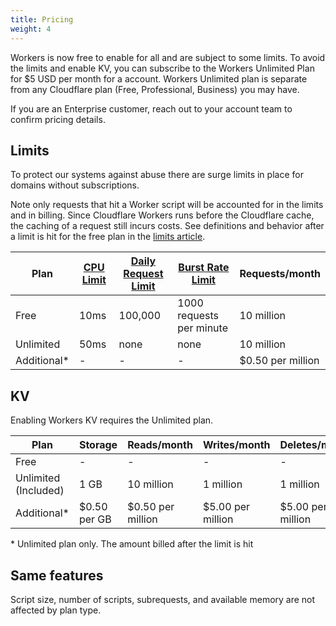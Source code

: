 ```yaml
---
title: Pricing
weight: 4
---
```


Workers is now free to enable for all and are subject to some limits. To avoid the limits and enable KV, you can subscribe to the Workers Unlimited Plan for $5 USD per month for a account. Workers Unlimited plan is separate from any Cloudflare plan (Free, Professional, Business) you may have.

If you are an Enterprise customer, reach out to your account team to confirm pricing details.

## Limits 

To protect our systems against abuse there are surge limits in place for domains without subscriptions. 

Note only requests that hit a Worker script will be accounted for in the limits and in billing. Since Cloudflare Workers runs before the Cloudflare cache, the caching of a request still incurs costs. See definitions and behavior after a limit is hit for the free plan in the [limits article](/about/limits).

| Plan         | [CPU Limit](/about/limits/#cpu-execution-time-limit) | [Daily Request Limit](/about/limits/#daily-request-limit) | [Burst Rate Limit](/about/limits/#burst-rate-limit)         | Requests/month    |
| ------------ | --------- | ------------------- | ------------------------ | ----------------- |
| Free         | 10ms      | 100,000             | 1000 requests per minute | 10 million        |
| Unlimited    | 50ms      | none                | none                     | 10 million        |
| Additional\* | -         | -                   | -                        | $0.50 per million |


## KV 

Enabling Workers KV requires the Unlimited plan.

| Plan                 | Storage      | Reads/month       | Writes/month      | Deletes/month     | Lists/month       |
| -------------------- | ------------ | ----------------- | ----------------- | ----------------- | ----------------- |
| Free                 | -            | -                 | -                 | -                 | -                 |
| Unlimited (Included) | 1 GB         | 10 million        | 1 million         | 1 million         | 1 million         |
| Additional*          | $0.50 per GB | $0.50 per million | $5.00 per million | $5.00 per million | $5.00 per million |

\* Unlimited plan only. The amount billed after the limit is hit

## Same features 

  Script size, number of scripts, subrequests, and available memory are not affected by plan type.




